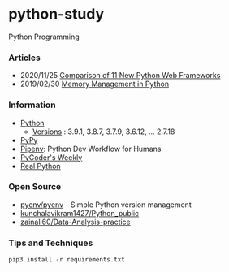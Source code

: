 # python-study
Python Programming



### Articles
- 2020/11/25 [Comparison of 11 New Python Web Frameworks](https://dzone.com/articles/comparison-of-11-new-python-web-frameworks)
- 2019/02/30 [Memory Management in Python](https://realpython.com/python-memory-management/)


### Information
- [Python](https://www.python.org)
    - [Versions](https://www.python.org/doc/versions/) : 3.9.1, 3.8.7, 3.7.9, 3.6.12, ... 2.7.18
- [PyPy](https://www.pypy.org/)
- [Pipenv](https://pipenv.pypa.io/en/latest/): Python Dev Workflow for Humans
- [PyCoder's Weekly](https://pycoders.com/)
- [Real Python](https://realpython.com/)


### Open Source
- [pyenv/pyenv](https://github.com/pyenv/pyenv) - Simple Python version management
- [kunchalavikram1427/Python_public](https://github.com/kunchalavikram1427/Python_public) 
- [zainali60/Data-Analysis-practice](https://github.com/zainali60/Data-Analysis-practice) 


### Tips and Techniques

```
pip3 install -r requirements.txt
```





